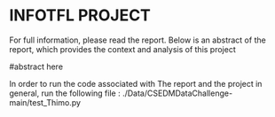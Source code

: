 # INFOTFL PROJECT
 
For full information, please read the report. Below is an abstract of the report, which provides the context and analysis of this project

#abstract here


In order to run the code associated with The report and the project in general, run the following file :
./Data/CSEDMDataChallenge-main/test_Thimo.py 
